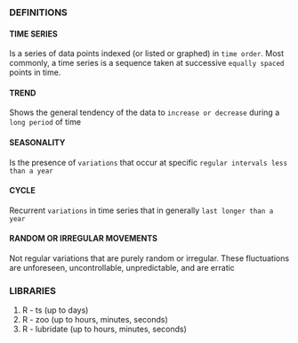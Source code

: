 ### DEFINITIONS

#### TIME SERIES
Is a series of data points indexed (or listed or graphed) in `time order`. Most commonly, a time series is a sequence taken at successive `equally spaced` points in time.
#### TREND
Shows the general tendency of the data to `increase or decrease` during a `long period` of time
#### SEASONALITY
Is the presence of `variations` that occur at specific `regular intervals less than a year`
#### CYCLE
Recurrent `variations` in time series that in generally `last longer than a year`
#### RANDOM OR IRREGULAR MOVEMENTS
Not regular variations that are purely random or irregular. These fluctuations are unforeseen, uncontrollable, unpredictable, and are erratic

### LIBRARIES
1. R - ts (up to days)
2. R - zoo (up to hours, minutes, seconds)
3. R - lubridate (up to hours, minutes, seconds)
